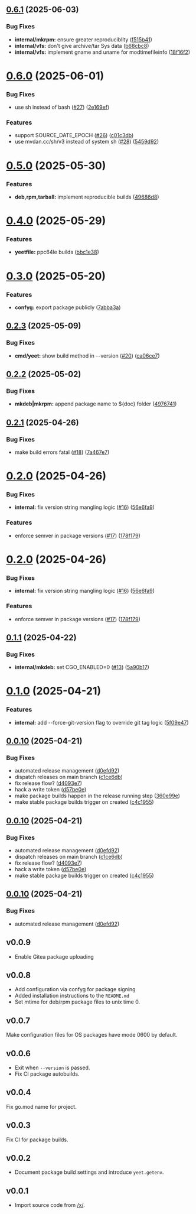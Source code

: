 ## [0.6.1](https://github.com/TecharoHQ/yeet/compare/v0.6.0...v0.6.1) (2025-06-03)


### Bug Fixes

* **internal/mkrpm:** ensure greater reproduciblity ([f515b41](https://github.com/TecharoHQ/yeet/commit/f515b4130e9727b1acb23701dc26b457e4517949))
* **internal/vfs:** don't give archive/tar Sys data ([b68cbc8](https://github.com/TecharoHQ/yeet/commit/b68cbc825e7597509e0b8f595f6bc743a2b2ea5b))
* **internal/vfs:** implement gname and uname for modtimefileinfo ([18f16f2](https://github.com/TecharoHQ/yeet/commit/18f16f2d0e1b9f924097733eb799c9d8e278e28a))

# [0.6.0](https://github.com/TecharoHQ/yeet/compare/v0.5.0...v0.6.0) (2025-06-01)


### Bug Fixes

* use sh instead of bash ([#27](https://github.com/TecharoHQ/yeet/issues/27)) ([2e169ef](https://github.com/TecharoHQ/yeet/commit/2e169efafec110d71c8fb596c0a163f902c6f757))


### Features

* support SOURCE_DATE_EPOCH ([#26](https://github.com/TecharoHQ/yeet/issues/26)) ([c01c3db](https://github.com/TecharoHQ/yeet/commit/c01c3db54cddbed5faf1f32a0993620c7aaade9b))
* use mvdan.cc/sh/v3 instead of system sh ([#28](https://github.com/TecharoHQ/yeet/issues/28)) ([5459d92](https://github.com/TecharoHQ/yeet/commit/5459d922e1e3e0aaa3deef6cdf449c4cab3aeeea))

# [0.5.0](https://github.com/TecharoHQ/yeet/compare/v0.4.0...v0.5.0) (2025-05-30)


### Features

* **deb,rpm,tarball:** implement reproducible builds ([49686d8](https://github.com/TecharoHQ/yeet/commit/49686d84f20a6df92378139a6705504621f7c9d9))

# [0.4.0](https://github.com/TecharoHQ/yeet/compare/v0.3.0...v0.4.0) (2025-05-29)


### Features

* **yeetfile:** ppc64le builds ([bbc1e38](https://github.com/TecharoHQ/yeet/commit/bbc1e384f82724660365a4525262180241ec3f06))

# [0.3.0](https://github.com/TecharoHQ/yeet/compare/v0.2.3...v0.3.0) (2025-05-20)


### Features

* **confyg:** export package publicly ([7abba3a](https://github.com/TecharoHQ/yeet/commit/7abba3a1ddcdd9eca4776a80d98851dcfc5005fc))

## [0.2.3](https://github.com/TecharoHQ/yeet/compare/v0.2.2...v0.2.3) (2025-05-09)


### Bug Fixes

* **cmd/yeet:** show build method in --version ([#20](https://github.com/TecharoHQ/yeet/issues/20)) ([ca06ce7](https://github.com/TecharoHQ/yeet/commit/ca06ce7d9247e1d18b8be346e191404e652bd6f9))

## [0.2.2](https://github.com/TecharoHQ/yeet/compare/v0.2.1...v0.2.2) (2025-05-02)


### Bug Fixes

* **mkdeb|mkrpm:** append package name to ${doc} folder ([4976741](https://github.com/TecharoHQ/yeet/commit/4976741c7dba9196d23e25d2fd1ae07af10673e3))

## [0.2.1](https://github.com/TecharoHQ/yeet/compare/v0.2.0...v0.2.1) (2025-04-26)


### Bug Fixes

* make build errors fatal ([#18](https://github.com/TecharoHQ/yeet/issues/18)) ([7a467e7](https://github.com/TecharoHQ/yeet/commit/7a467e7d2b8dc4dd6eb704a9940adb1c9711859e))

# [0.2.0](https://github.com/TecharoHQ/yeet/compare/v0.1.1...v0.2.0) (2025-04-26)


### Bug Fixes

* **internal:** fix version string mangling logic ([#16](https://github.com/TecharoHQ/yeet/issues/16)) ([56e6fa9](https://github.com/TecharoHQ/yeet/commit/56e6fa973d89aa220b0a712c59a751fa8ccfa49c))


### Features

* enforce semver in package versions ([#17](https://github.com/TecharoHQ/yeet/issues/17)) ([178f179](https://github.com/TecharoHQ/yeet/commit/178f17969e17eaf26eb28b9c93a6c24600b5c98c))

# [0.2.0](https://github.com/TecharoHQ/yeet/compare/v0.1.1...v0.2.0) (2025-04-26)


### Bug Fixes

* **internal:** fix version string mangling logic ([#16](https://github.com/TecharoHQ/yeet/issues/16)) ([56e6fa9](https://github.com/TecharoHQ/yeet/commit/56e6fa973d89aa220b0a712c59a751fa8ccfa49c))


### Features

* enforce semver in package versions ([#17](https://github.com/TecharoHQ/yeet/issues/17)) ([178f179](https://github.com/TecharoHQ/yeet/commit/178f17969e17eaf26eb28b9c93a6c24600b5c98c))

## [0.1.1](https://github.com/TecharoHQ/yeet/compare/v0.1.0...v0.1.1) (2025-04-22)

### Bug Fixes

- **internal/mkdeb:** set CGO_ENABLED=0 ([#13](https://github.com/TecharoHQ/yeet/issues/13)) ([5a90b17](https://github.com/TecharoHQ/yeet/commit/5a90b1744ed47e09c6786419f5ecaf172a817606))

# [0.1.0](https://github.com/TecharoHQ/yeet/compare/v0.0.10...v0.1.0) (2025-04-21)

### Features

- **internal:** add --force-git-version flag to override git tag logic ([5f09e47](https://github.com/TecharoHQ/yeet/commit/5f09e4734b838bfcb3ffd99671f6aa280ea81e47))

## [0.0.10](https://github.com/TecharoHQ/yeet/compare/v0.0.9...v0.0.10) (2025-04-21)

### Bug Fixes

- automated release management ([d0efd92](https://github.com/TecharoHQ/yeet/commit/d0efd92f1bb77d2dc8f353dc793c8505e1ee7ddb))
- dispatch releases on main branch ([c1ce6db](https://github.com/TecharoHQ/yeet/commit/c1ce6db03f24e1a8288ae908bd276483933b4327))
- fix release flow? ([d4093e7](https://github.com/TecharoHQ/yeet/commit/d4093e77e7d122f27256b87bdc616884348d0752))
- hack a write token ([d57be0e](https://github.com/TecharoHQ/yeet/commit/d57be0e64ceb6a376578e27421881ae0d0f9e8ed))
- make package builds happen in the release running step ([360e99e](https://github.com/TecharoHQ/yeet/commit/360e99efa745639241806518805c89908e008c11))
- make stable package builds trigger on created ([c4c1955](https://github.com/TecharoHQ/yeet/commit/c4c1955db87004a5e4ab03e2452694439b17a203))

## [0.0.10](https://github.com/TecharoHQ/yeet/compare/v0.0.9...v0.0.10) (2025-04-21)

### Bug Fixes

- automated release management ([d0efd92](https://github.com/TecharoHQ/yeet/commit/d0efd92f1bb77d2dc8f353dc793c8505e1ee7ddb))
- dispatch releases on main branch ([c1ce6db](https://github.com/TecharoHQ/yeet/commit/c1ce6db03f24e1a8288ae908bd276483933b4327))
- fix release flow? ([d4093e7](https://github.com/TecharoHQ/yeet/commit/d4093e77e7d122f27256b87bdc616884348d0752))
- hack a write token ([d57be0e](https://github.com/TecharoHQ/yeet/commit/d57be0e64ceb6a376578e27421881ae0d0f9e8ed))
- make stable package builds trigger on created ([c4c1955](https://github.com/TecharoHQ/yeet/commit/c4c1955db87004a5e4ab03e2452694439b17a203))

## [0.0.10](https://github.com/TecharoHQ/yeet/compare/v0.0.9...v0.0.10) (2025-04-21)

### Bug Fixes

- automated release management ([d0efd92](https://github.com/TecharoHQ/yeet/commit/d0efd92f1bb77d2dc8f353dc793c8505e1ee7ddb))

## v0.0.9

- Enable Gitea package uploading

## v0.0.8

- Add configuration via confyg for package signing
- Added installation instructions to the `README.md`
- Set mtime for deb/rpm package files to unix time 0.

## v0.0.7

Make configuration files for OS packages have mode 0600 by default.

## v0.0.6

- Exit when `--version` is passed.
- Fix CI package autobuilds.

## v0.0.4

Fix go.mod name for project.

## v0.0.3

Fix CI for package builds.

## v0.0.2

- Document package build settings and introduce `yeet.getenv`.

## v0.0.1

- Import source code from [/x/](https://github.com/Xe/x).
